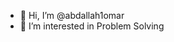 - 👋 Hi, I’m @abdallah1omar
- 👀 I’m interested in Problem Solving

<!---
abdallah1omar/abdallah1omar is a ✨ special ✨ repository because its `README.md` (this file) appears on your GitHub profile.
You can click the Preview link to take a look at your changes.
--->
